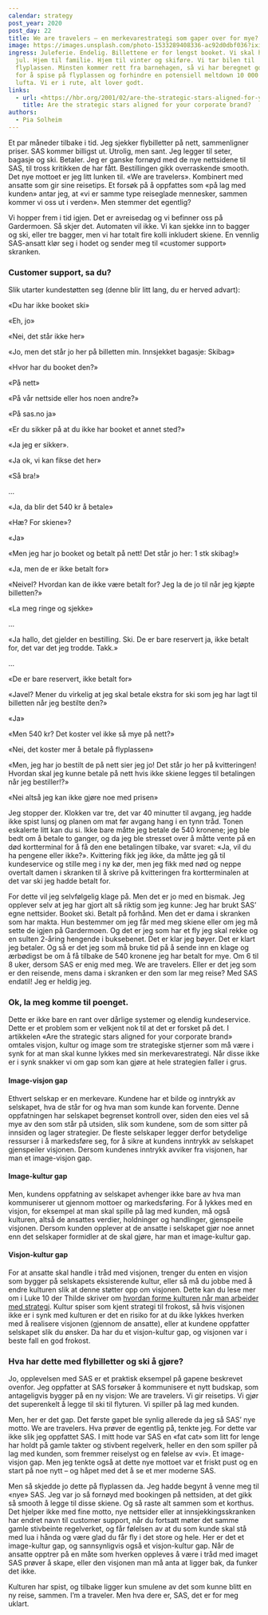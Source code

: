 ```yaml
---
calendar: strategy
post_year: 2020
post_day: 22
title: We are travelers – en merkevarestrategi som gaper over for mye?
image: https://images.unsplash.com/photo-1533289408336-ac92d0dbf036?ixid=MXwxMjA3fDB8MHxzZWFyY2h8MXx8Y2hlY2slMjBpbnxlbnwwfHwwfA%3D%3D&ixlib=rb-1.2.1&auto=format&fit=crop&w=800&q=60
ingress: Juleferie. Endelig. Billettene er for lengst booket. Vi skal hjem til
  jul. Hjem til familie. Hjem til vinter og skiføre. Vi tar bilen til
  flyplassen. Minsten kommer rett fra barnehagen, så vi har beregnet god tid,
  for å spise på flyplassen og forhindre en potensiell meltdown 10 000 fot opp i
  lufta. Vi er i rute, alt lover godt.
links:
  - url: <https://hbr.org/2001/02/are-the-strategic-stars-aligned-for-your-corporate-brand>
    title: Are the strategic stars aligned for your corporate brand?
authors:
  - Pia Solheim
---
```

Et par måneder tilbake i tid. Jeg sjekker flybilletter på nett, sammenligner priser. SAS kommer billigst ut. Utrolig, men sant. Jeg legger til seter, bagasje og ski. Betaler. Jeg er ganske fornøyd med de nye nettsidene til SAS, til tross kritikken de har fått. Bestillingen gikk overraskende smooth. Det nye mottoet er jeg litt lunken til. «We are travelers». Kombinert med ansatte som gir sine reisetips. Et forsøk på å oppfattes som «på lag med kunden» antar jeg, at «vi er samme type reiseglade mennesker, sammen kommer vi oss ut i verden». Men stemmer det egentlig?

Vi hopper frem i tid igjen. Det er avreisedag og vi befinner oss på Gardermoen. Så skjer det. Automaten vil ikke. Vi kan sjekke inn to bagger og ski, eller tre bagger, men vi har totalt fire kolli inkludert skiene. En vennlig SAS-ansatt klør seg i hodet og sender meg til «customer support» skranken. 

### **Customer support, sa du?**

Slik utarter kundestøtten seg (denne blir litt lang, du er herved advart):

«Du har ikke booket ski»

«Eh, jo»

«Nei, det står ikke her»

«Jo, men det står jo her på billetten min. Innsjekket bagasje: Skibag» 

«Hvor har du booket den?»

«På nett»

«På vår nettside eller hos noen andre?»

«På sas.no ja»

«Er du sikker på at du ikke har booket et annet sted?»

«Ja jeg er sikker».

«Ja ok, vi kan fikse det her»

«Så bra!»

...

«Ja, da blir det 540 kr å betale»

«Hæ? For skiene»?

«Ja»

«Men jeg har jo booket og betalt på nett! Det står jo her: 1 stk skibag!»

«Ja, men de er ikke betalt for»

«Neivel? Hvordan kan de ikke være betalt for? Jeg la de jo til når jeg kjøpte billetten?»

«La meg ringe og sjekke»

...

«Ja hallo, det gjelder en bestilling. Ski. De er bare reservert ja, ikke betalt for, det var det jeg trodde. Takk.» 

...

«De er bare reservert, ikke betalt for»

«Javel? Mener du virkelig at jeg skal betale ekstra for ski som jeg har lagt til billetten når jeg bestilte den?»

«Ja»

«Men 540 kr? Det koster vel ikke så mye på nett?»

«Nei, det koster mer å betale på flyplassen»

«Men, jeg har jo bestilt de på nett sier jeg jo! Det står jo her på kvitteringen! Hvordan skal jeg kunne betale på nett hvis ikke skiene legges til betalingen når jeg bestiller!?»

«Nei altså jeg kan ikke gjøre noe med prisen»



Jeg stopper der. Klokken var tre, det var 40 minutter til avgang, jeg hadde ikke spist lunsj og planen om mat før avgang hang i en tynn tråd. Tonen eskalerte litt kan du si. Ikke bare måtte jeg betale de 540 kronene; jeg ble bedt om å betale to ganger, og da jeg ble stresset over å måtte vente på en død kortterminal for å få den ene betalingen tilbake, var svaret: «Ja, vil du ha pengene eller ikke?». Kvittering fikk jeg ikke, da måtte jeg gå til kundeservice og stille meg i ny kø der, men jeg fikk med nød og neppe overtalt damen i skranken til å skrive på kvitteringen fra kortterminalen at det var ski jeg hadde betalt for. 

For dette vil jeg selvfølgelig klage på. Men det er jo med en bismak. Jeg opplever selv at jeg har gjort alt så riktig som jeg kunne: Jeg har brukt SAS’ egne nettsider. Booket ski. Betalt på forhånd. Men det er dama i skranken som har makta. Hun bestemmer om jeg får med meg skiene eller om jeg må sette de igjen på Gardermoen. Og det er jeg som har et fly jeg skal rekke og en sulten 2-åring hengende i buksebenet. Det er klar jeg bøyer. Det er klart jeg betaler. Og så er det jeg som må bruke tid på å sende inn en klage og ærbødigst be om å få tilbake de 540 kronene jeg har betalt for mye. Om 6 til 8 uker, dersom SAS er enig med meg. We are travelers. Eller er det jeg som er den reisende, mens dama i skranken er den som lar meg reise? Med SAS endatil! Jeg er heldig jeg.

### **Ok, la meg komme til poenget.** 

Dette er ikke bare en rant over dårlige systemer og elendig kundeservice. Dette er et problem som er velkjent nok til at det er forsket på det. I artikkelen «Are the strategic stars aligned for your corporate brand» omtales visjon, kultur og image som tre strategiske stjerner som må være i synk for at man skal kunne lykkes med sin merkevarestrategi. Når disse ikke er i synk snakker vi om gap som kan gjøre at hele strategien faller i grus.

#### Image-visjon gap

Ethvert selskap er en merkevare. Kundene har et bilde og inntrykk av selskapet, hva de står for og hva man som kunde kan forvente. Denne oppfatningen har selskapet begrenset kontroll over, siden den eies vel så mye av den som står på utsiden, slik som kundene, som de som sitter på innsiden og lager strategier. De fleste selskaper legger derfor betydelige ressurser i å markedsføre seg, for å sikre at kundens inntrykk av selskapet gjenspeiler visjonen. Dersom kundenes inntrykk avviker fra visjonen, har man et image-visjon gap.

#### Image-kultur gap

Men, kundens oppfatning av selskapet avhenger ikke bare av hva man kommuniserer ut gjennom mottoer og markedsføring. For å lykkes med en visjon, for eksempel at man skal spille på lag med kunden, må også kulturen, altså de ansattes verdier, holdninger og handlinger, gjenspeile visjonen. Dersom kunden opplever at de ansatte i selskapet gjør noe annet enn det selskaper formidler at de skal gjøre, har man et image-kultur gap. 

#### Visjon-kultur gap

For at ansatte skal handle i tråd med visjonen, trenger du enten en visjon som bygger på selskapets eksisterende kultur, eller så må du jobbe med å endre kulturen slik at denne støtter opp om visjonen. Dette kan du lese mer om i Luke 10 der Thilde skriver om [hvordan forme kulturen når man arbeider med strategi](https://www.strategy.christmas/2020/10). Kultur spiser som kjent strategi til frokost, så hvis visjonen ikke er i synk med kulturen er det en risiko for at du ikke lykkes hverken med å realisere visjonen (gjennom de ansatte), eller at kundene oppfatter selskapet slik du ønsker. Da har du et visjon-kultur gap, og visjonen var i beste fall en god frokost. 

### **Hva har dette med flybilletter og ski å gjøre?**

Jo, opplevelsen med SAS er et praktisk eksempel på gapene beskrevet ovenfor. Jeg oppfatter at SAS forsøker å kommunisere et nytt budskap, som antageligvis bygger på en ny visjon: We are travelers. Vi gir reisetips. Vi gjør det superenkelt å legge til ski til flyturen. Vi spiller på lag med kunden. 

Men, her er det gap. Det første gapet ble synlig allerede da jeg så SAS’ nye motto. We are travelers. Hva prøver de egentlig på, tenkte jeg. For dette var ikke slik jeg oppfattet SAS. I mitt hode var SAS en «fat cat» som litt for lenge har holdt på gamle takter og stivbent regelverk, heller en den som spiller på lag med kunden, som fremmer reiselyst og en følelse av «vi». Et image-visjon gap. Men jeg tenkte også at dette nye mottoet var et friskt pust og en start på noe nytt – og håpet med det å se et mer moderne SAS. 

Men så skjedde jo dette på flyplassen da. Jeg hadde begynt å venne meg til «nye» SAS. Jeg var jo så fornøyd med bookingen på nettsiden, at det gikk så smooth å legge til disse skiene. Og så raste alt sammen som et korthus. Det hjelper ikke med fine motto, nye nettsider eller at innsjekkingsskranken har endret navn til customer support, når du fortsatt møter det samme gamle stivbeinte regelverket, og får følelsen av at du som kunde skal stå med lua i hånda og være glad du får fly i det store og hele. Her er det et image-kultur gap, og sannsynligvis også et visjon-kultur gap. Når de ansatte opptrer på en måte som hverken oppleves å være i tråd med imaget SAS prøver å skape, eller den visjonen man må anta at ligger bak, da funker det ikke. 

Kulturen har spist, og tilbake ligger kun smulene av det som kunne blitt en ny reise, sammen. I’m a traveler. Men hva dere er, SAS, det er for meg uklart.